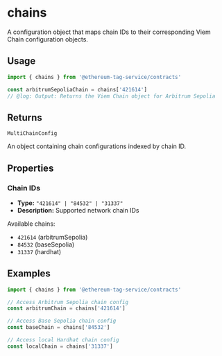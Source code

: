 # chains

A configuration object that maps chain IDs to their corresponding Viem Chain configuration objects.

## Usage

```ts twoslash
import { chains } from '@ethereum-tag-service/contracts'

const arbitrumSepoliaChain = chains['421614']
// @log: Output: Returns the Viem Chain object for Arbitrum Sepolia
```

## Returns

`MultiChainConfig`

An object containing chain configurations indexed by chain ID.

## Properties

### Chain IDs

- **Type:** `"421614" | "84532" | "31337"`
- **Description:** Supported network chain IDs

Available chains:

- `421614` (arbitrumSepolia)
- `84532` (baseSepolia)
- `31337` (hardhat)

## Examples

```ts twoslash
import { chains } from '@ethereum-tag-service/contracts'

// Access Arbitrum Sepolia chain config
const arbitrumChain = chains['421614']

// Access Base Sepolia chain config
const baseChain = chains['84532']

// Access local Hardhat chain config
const localChain = chains['31337']
```
